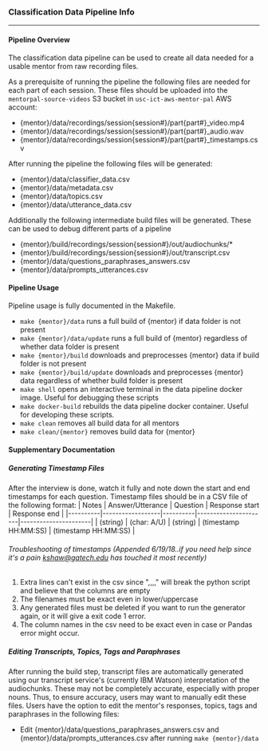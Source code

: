 ### Classification Data Pipeline Info
---------------
#### Pipeline Overview
The classification data pipeline can be used to create all data needed for a usable
mentor from raw recording files.

As a prerequisite of running the pipeline the following files are needed for each
part of each session. These files should be uploaded into the `mentorpal-source-videos`
S3 bucket in `usc-ict-aws-mentor-pal` AWS account:
- {mentor}/data/recordings/session{session#}/part{part#}_video.mp4
- {mentor}/data/recordings/session{session#}/part{part#}_audio.wav
- {mentor}/data/recordings/session{session#}/part{part#}_timestamps.csv

After running the pipeline the following files will be generated:
- {mentor}/data/classifier_data.csv
- {mentor}/data/metadata.csv
- {mentor}/data/topics.csv
- {mentor}/data/utterance_data.csv

Additionally the following intermediate build files will be generated. These can
be used to debug different parts of a pipeline
- {mentor}/build/recordings/session{session#}/out/audiochunks/*
- {mentor}/build/recordings/session{session#}/out/transcript.csv
- {mentor}/data/questions_paraphrases_answers.csv
- {mentor}/data/prompts_utterances.csv

#### Pipeline Usage
Pipeline usage is fully documented in the Makefile.
- `make {mentor}/data` runs a full build of {mentor} if data folder is not present
- `make {mentor}/data/update` runs a full build of {mentor} regardless of whether data folder is present
- `make {mentor}/build` downloads and preprocesses {mentor} data if build folder is not present
- `make {mentor}/build/update` downloads and preprocesses {mentor} data  regardless of whether build folder is present
- `make shell` opens an interactive terminal in the data pipeline docker image.
Useful for debugging these scripts
- `make docker-build` rebuilds the data pipeline docker container. Useful for developing these scripts.
- `make clean` removes all build data for all mentors
- `make clean/{mentor}` removes build data for {mentor}

#### Supplementary Documentation
##### Generating Timestamp Files
After the interview is done, watch it fully and note down the start and end timestamps
for each question. Timestamp files should be in a CSV file of the following format:
| Notes    | Answer/Utterance | Question | Response start       | Response end         |
|----------|------------------|----------|----------------------|----------------------|
| (string) | (char: A/U)      | (string) | (timestamp HH:MM:SS) | (timestamp HH:MM:SS) |

###### Troubleshooting of timestamps (Appended 6/19/18..if you need help since it's a pain kshaw@gatech.edu has touched it most recently)
1. Extra lines can't exist in the csv since ",,,," will break the python script and believe that the columns are empty
2. The filenames must be exact even in lower/uppercase
3. Any generated files must be deleted if you want to run the generator again, or it will give a exit code 1 error.
4. The column names in the csv need to be exact even in case or Pandas error might occur.

##### Editing Transcripts, Topics, Tags and Paraphrases
After running the build step, transcript files are automatically generated using
our transcript service's (currently IBM Watson) interpretation of the audiochunks.
These may not be completely accurate, especially with proper nouns. Thus, to ensure
accuracy, users may want to manually edit these files. Users have the option to
edit the mentor's responses, topics, tags and paraphrases in the following files:
- Edit {mentor}/data/questions_paraphrases_answers.csv and {mentor}/data/prompts_utterances.csv after running `make {mentor}/data`
